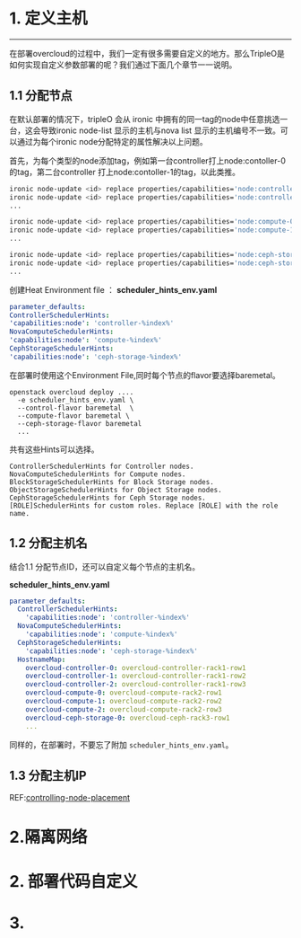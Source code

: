 # 1. 定义主机

---


在部署overcloud的过程中，我们一定有很多需要自定义的地方。那么TripleO是如何实现自定义参数部署的呢？我们通过下面几个章节一一说明。



## 1.1 分配节点

在默认部署的情况下，tripleO 会从 ironic 中拥有的同一tag的node中任意挑选一台，这会导致ironic node-list 显示的主机与nova list 显示的主机编号不一致。可以通过为每个ironic node分配特定的属性解决以上问题。

首先，为每个类型的node添加tag，例如第一台controller打上node:contoller-0 的tag，第二台controller 打上node:contoller-1的tag，以此类推。
```bash
ironic node-update <id> replace properties/capabilities='node:controller-0,boot_option:local'
ironic node-update <id> replace properties/capabilities='node:controller-1,boot_option:local'
...

ironic node-update <id> replace properties/capabilities='node:compute-0,boot_option:local'
ironic node-update <id> replace properties/capabilities='node:compute-1,boot_option:local'
...

ironic node-update <id> replace properties/capabilities='node:ceph-storage-0,boot_option:local'
ironic node-update <id> replace properties/capabilities='node:ceph-storage-1,boot_option:local'
...
```

创建Heat Environment file ：
**scheduler_hints_env.yaml**
```yaml
parameter_defaults:
ControllerSchedulerHints:
'capabilities:node': 'controller-%index%'
NovaComputeSchedulerHints:
'capabilities:node': 'compute-%index%'
CephStorageSchedulerHints:
'capabilities:node': 'ceph-storage-%index%'
```

在部署时使用这个Environment File,同时每个节点的flavor要选择baremetal。
```vim
openstack overcloud deploy ....
  -e scheduler_hints_env.yaml \
  --control-flavor baremetal  \
  --compute-flavor baremetal \
  --ceph-storage-flavor baremetal
  ...
```


共有这些Hints可以选择。
```
ControllerSchedulerHints for Controller nodes.
NovaComputeSchedulerHints for Compute nodes.
BlockStorageSchedulerHints for Block Storage nodes.
ObjectStorageSchedulerHints for Object Storage nodes.
CephStorageSchedulerHints for Ceph Storage nodes.
[ROLE]SchedulerHints for custom roles. Replace [ROLE] with the role name.
```




## 1.2 分配主机名
结合1.1 分配节点ID，还可以自定义每个节点的主机名。

**scheduler_hints_env.yaml**
```yaml
parameter_defaults:
  ControllerSchedulerHints:
    'capabilities:node': 'controller-%index%'
  NovaComputeSchedulerHints:
    'capabilities:node': 'compute-%index%'
  CephStorageSchedulerHints:
    'capabilities:node': 'ceph-storage-%index%'
  HostnameMap:
    overcloud-controller-0: overcloud-controller-rack1-row1
    overcloud-controller-1: overcloud-controller-rack1-row2
    overcloud-controller-2: overcloud-controller-rack1-row3
    overcloud-compute-0: overcloud-compute-rack2-row1
    overcloud-compute-1: overcloud-compute-rack2-row2
    overcloud-compute-2: overcloud-compute-rack2-row3
    overcloud-ceph-storage-0: overcloud-ceph-rack3-row1
    ...
```

同样的，在部署时，不要忘了附加 `scheduler_hints_env.yaml`。


## 1.3 分配主机IP

REF:[controlling-node-placement](https://access.redhat.com/documentation/en/red-hat-openstack-platform/10/paged/advanced-overcloud-customization/chapter-8-controlling-node-placement)

# 2.隔离网络

# 2. 部署代码自定义

# 3.


